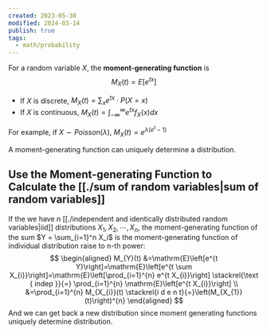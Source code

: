 ```yaml
---
created: 2023-05-30
modified: 2024-03-14
publish: true
tags:
  - math/probability
---
```

For a random variable $X$, the **moment-generating function** is
$$
M_X(t) = E[e^{tx}]
$$

- If $X$ is discrete, $M_X(t) = \sum_x e^{tx} \cdot P(X = x)$
- If $X$ is continuous, $M_X(t) = \int_{-\infty}^\infty e^{tx} f_X(x) dx$

For example, if $X \sim Poisson(\lambda)$, $M_X(t) = e^{\lambda(e^t - 1)}$

A moment-generating function can uniquely determine a distribution.

## Use the Moment-generating Function to Calculate the [[./sum of random variables|sum of random variables]]
If the we have $n$ [[./independent and identically distributed random variables|iid]] distributions $X_1, X_2, \cdots, X_n$, the moment-generating function of the sum $Y = \sum_{i=1}^n X_i$ is the moment-generating function of individual distribution raise to n-th power:
$$
   \begin{aligned}
M_{Y}(t) &=\mathrm{E}\left[e^{t Y}\right]=\mathrm{E}\left[e^{t \sum X_{i}}\right]=\mathrm{E}\left[\prod_{i=1}^{n} e^{t X_{i}}\right] \stackrel{\text { indep }}{=} \prod_{i=1}^{n} \mathrm{E}\left[e^{t X_{i}}\right] \\
&=\prod_{i=1}^{n} M_{X_{i}}(t) \stackrel{i d e n t}{=}\left(M_{X_{1}}(t)\right)^{n}
\end{aligned}
$$
And we can get back a new distribution since moment generating functions uniquely determine distribution.